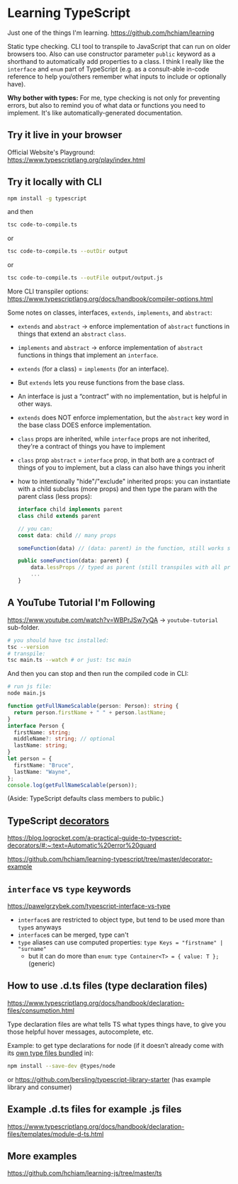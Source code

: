 # Learning TypeScript

Just one of the things I'm learning. <https://github.com/hchiam/learning>

Static type checking. CLI tool to transpile to JavaScript that can run on older browsers too. Also can use constructor parameter `public` keyword as a shorthand to automatically add properties to a class. I think I really like the `interface` and `enum` part of TypeScript (e.g. as a consult-able in-code reference to help you/others remember what inputs to include or optionally have).

**Why bother with types:** For me, type checking is not only for preventing errors, but also to remind you of what data or functions you need to implement. It's like automatically-generated documentation.

## Try it live in your browser

Official Website's Playground: <https://www.typescriptlang.org/play/index.html>

## Try it locally with CLI

```bash
npm install -g typescript
```

and then

```bash
tsc code-to-compile.ts
```

or

```bash
tsc code-to-compile.ts --outDir output
```

or

```bash
tsc code-to-compile.ts --outFile output/output.js
```

More CLI transpiler options: <https://www.typescriptlang.org/docs/handbook/compiler-options.html>

Some notes on classes, interfaces, `extends`, `implements`, and `abstract`:

- `extends` and `abstract` -> enforce implementation of `abstract` functions in things that extend an `abstract` `class`.
- `implements` and `abstract` -> enforce implementation of `abstract` functions in things that implement an `interface`.
- `extends` (for a class) = `implements` (for an interface).
- But `extends` lets you reuse functions from the base class.
- An interface is just a “contract” with no implementation, but is helpful in other ways.
- `extends` does NOT enforce implementation, but the `abstract` key word in the base class DOES enforce implementation.
- `class` props are inherited, while `interface` props are not inherited, they're a contract of things you have to implement
- `class` prop `abstract` = `interface` prop, in that both are a contract of things of you to implement, but a class can also have things you inherit
- how to intentionally "hide"/"exclude" inherited props: you can instantiate with a child subclass (more props) and then type the param with the parent class (less props):
  
  ```ts
  interface child implements parent
  class child extends parent

  // you can:
  const data: child // many props

  someFunction(data) // (data: parent) in the function, still works since it's a subset of props

  public someFunction(data: parent) {
      data.lessProps // typed as parent (still transpiles with all props, but has child props hidden for typescript DX)
      ...
  }
  ```

## A YouTube Tutorial I'm Following

<https://www.youtube.com/watch?v=WBPrJSw7yQA> -> `youtube-tutorial` sub-folder.

```bash
# you should have tsc installed:
tsc --version
# transpile:
tsc main.ts --watch # or just: tsc main
```

And then you can stop and then run the compiled code in CLI:

```bash
# run js file:
node main.js
```

```ts
function getFullNameScalable(person: Person): string {
  return person.firstName + " " + person.lastName;
}
interface Person {
  firstName: string;
  middleName?: string; // optional
  lastName: string;
}
let person = {
  firstName: "Bruce",
  lastName: "Wayne",
};
console.log(getFullNameScalable(person));
```

(Aside: TypeScript defaults class members to public.)

## TypeScript [decorators](https://github.com/hchiam/learning-typescript/tree/master/decorator-example)

<https://blog.logrocket.com/a-practical-guide-to-typescript-decorators/#:~:text=Automatic%20error%20guard>

<https://github.com/hchiam/learning-typescript/tree/master/decorator-example>

## `interface` vs `type` keywords

<https://pawelgrzybek.com/typescript-interface-vs-type>

- `interface`s are restricted to object type, but tend to be used more than `type`s anyways
- `interface`s can be merged, type can't
- `type` aliases can use computed properties: `type Keys = "firstname" | "surname"`
  - but it can do more than `enum`: `type Container<T> = { value: T };` (generic)

## How to use .d.ts files (type declaration files)

<https://www.typescriptlang.org/docs/handbook/declaration-files/consumption.html>

Type declaration files are what tells TS what types things have, to give you those helpful hover messages, autocomplete, etc.

Example: to get type declarations for node (if it doesn’t already come with its [own type files bundled](https://www.typescriptlang.org/docs/handbook/declaration-files/publishing.html) in):

```sh
npm install --save-dev @types/node
```

or https://github.com/bersling/typescript-library-starter (has example library and consumer)

## Example .d.ts files for example .js files

https://www.typescriptlang.org/docs/handbook/declaration-files/templates/module-d-ts.html

## More examples

<https://github.com/hchiam/learning-js/tree/master/ts>
